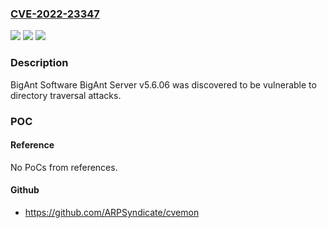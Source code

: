 ### [CVE-2022-23347](https://cve.mitre.org/cgi-bin/cvename.cgi?name=CVE-2022-23347)
![](https://img.shields.io/static/v1?label=Product&message=n%2Fa&color=blue)
![](https://img.shields.io/static/v1?label=Version&message=n%2Fa&color=blue)
![](https://img.shields.io/static/v1?label=Vulnerability&message=n%2Fa&color=brighgreen)

### Description

BigAnt Software BigAnt Server v5.6.06 was discovered to be vulnerable to directory traversal attacks.

### POC

#### Reference
No PoCs from references.

#### Github
- https://github.com/ARPSyndicate/cvemon

